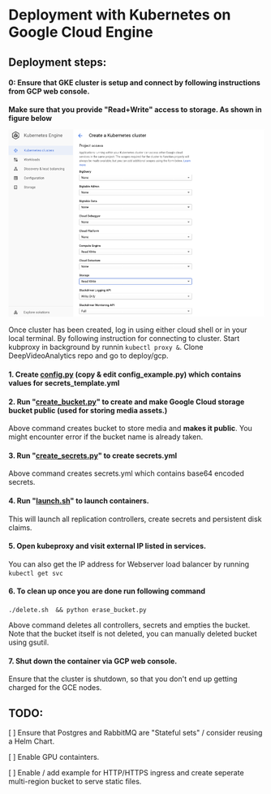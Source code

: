 Deployment with Kubernetes on Google Cloud Engine 
===

## Deployment steps:

####  0: Ensure that GKE cluster is setup and connect by following instructions from GCP web console.

**Make sure that you provide "Read+Write" access to storage. As shown in figure below**

![Permissions](figures/storage_permissions.png "permissions")

Once cluster has been created, log in using either cloud shell or in your local terminal. By following instruction
for connecting to cluster. Start kubproxy in background by runnin `kubectl proxy &`. Clone DeepVideoAnalytics 
repo and go to deploy/gcp.

#### 1. Create [config.py](config_example.py) (copy & edit config_example.py) which contains values for secrets_template.yml

#### 2. Run "[create_bucket.py](create_bucket.py)" to create and make Google Cloud storage bucket public (used for storing media assets.)

Above command creates bucket to store media and **makes it public**. You might encounter error
if the bucket name is already taken.

#### 3. Run "[create_secrets.py](create_secrets.py)" to create secrets.yml

Above command creates secrets.yml which contains base64 encoded secrets. 

#### 4. Run "[launch.sh](launch.sh)" to launch containers.

This will launch all replication controllers, create secrets and persistent disk claims.

####  5. Open kubeproxy and visit external IP listed in services.

You can also get the IP address for Webserver load balancer by running 
```kubectl get svc```

####  6. To clean up once you are done run following command

```./delete.sh  && python erase_bucket.py```

Above command deletes all controllers, secrets and empties the bucket. 
Note that the bucket itself is not deleted, you can manually deleted bucket
using gsutil.

#### 7. Shut down the container via GCP web console.

Ensure that the cluster is shutdown, so that you don't end up getting charged
for the GCE nodes. 

## TODO:    

[ ] Ensure that Postgres and RabbitMQ are "Stateful sets" / consider reusing a Helm Chart. 
   
[ ] Enable GPU containters.
     
[ ] Enable / add example for HTTP/HTTPS ingress and create seperate multi-region bucket to serve static files.   
